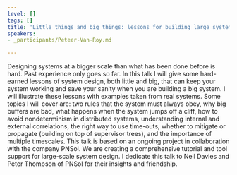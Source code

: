 ```yaml
---
level: []
tags: []
title: 'Little things and big things: lessons for building large systems'
speakers:
- _participants/Peteer-Van-Roy.md

---
```

Designing systems at a bigger scale than what has been done before is hard. Past experience only goes so far. In this talk I will give some hard-earned lessons of system design, both little and big, that can keep your system working and save your sanity when you are building a big system. I will illustrate these lessons with examples taken from real systems. Some topics I will cover are: two rules that the system must always obey, why big buffers are bad, what happens when the system jumps off a cliff, how to avoid nondeterminism in distributed systems, understanding internal and external correlations, the right way to use time-outs, whether to mitigate or propagate (building on top of supervisor trees), and the importance of multiple timescales. This talk is based on an ongoing project in collaboration with the company PNSol. We are creating a comprehensive tutorial and tool support for large-scale system design. I dedicate this talk to Neil Davies and Peter Thompson of PNSol for their insights and friendship.